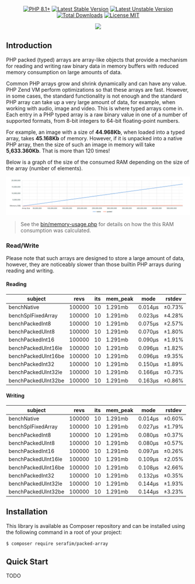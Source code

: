 <p align="center">
    <a href="https://packagist.org/packages/serafim/packed-array"><img src="https://poser.pugx.org/serafim/packed-array/require/php?style=for-the-badge" alt="PHP 8.1+"></a>
    <a href="https://packagist.org/packages/serafim/packed-array"><img src="https://poser.pugx.org/serafim/packed-array/version?style=for-the-badge" alt="Latest Stable Version"></a>
    <a href="https://packagist.org/packages/serafim/packed-array"><img src="https://poser.pugx.org/serafim/packed-array/v/unstable?style=for-the-badge" alt="Latest Unstable Version"></a>
    <a href="https://packagist.org/packages/serafim/packed-array"><img src="https://poser.pugx.org/serafim/packed-array/downloads?style=for-the-badge" alt="Total Downloads"></a>
    <a href="https://raw.githubusercontent.com/SerafimArts/PackedArray/master/LICENSE.md"><img src="https://poser.pugx.org/serafim/packed-array/license?style=for-the-badge" alt="License MIT"></a>
</p>
<p align="center">
    <a href="https://github.com/SerafimArts/PackedArray/actions"><img src="https://github.com/SerafimArts/PackedArray/workflows/tests/badge.svg"></a>
</p>

## Introduction

PHP packed (typed) arrays are array-like objects that provide a mechanism for 
reading and writing raw binary data in memory buffers with reduced memory 
consumption on large amounts of data.

Common PHP arrays grow and shrink dynamically and can have any value. PHP Zend 
VM perform optimizations so that these arrays are fast. However, in some cases, 
the standard functionality is not enough and the standard PHP array can take up 
a very large amount of data, for example, when working with audio, image and 
video. This is where typed arrays come in. Each entry in a PHP typed array is a 
raw binary value in one of a number of supported formats, from 8-bit integers to
64-bit floating-point numbers.

For example, an image with a size of **44.968Kb**, when loaded into a typed
array, takes **45.168Kb** of memory. However, if it is unpacked into a native
PHP array, then the size of such an image in memory will take **5,633.360Kb**.
That is more than 120 times!

Below is a graph of the size of the consumed RAM depending on the size of the 
array (number of elements).

![/resources/memory-usage.png](/resources/memory-usage.png)

> See the [bin/memory-usage.php](bin/memory-usage.php) for details on how the
> this RAM consumption was calculated.

### Read/Write

Please note that such arrays are designed to store a large amount of data,
however, they are noticeably slower than those builtin PHP arrays during reading
and writing.

#### Reading

| subject             | revs   | its | mem_peak | mode    | rstdev |
|---------------------|--------|-----|----------|---------|--------|
| benchNative         | 100000 | 10  | 1.291mb  | 0.014μs | ±0.73% |
| benchSplFixedArray  | 100000 | 10  | 1.291mb  | 0.023μs | ±4.28% |
| benchPackedInt8     | 100000 | 10  | 1.291mb  | 0.075μs | ±2.57% |
| benchPackedUInt8    | 100000 | 10  | 1.291mb  | 0.070μs | ±1.80% |
| benchPackedInt16    | 100000 | 10  | 1.291mb  | 0.090μs | ±1.91% |
| benchPackedUInt16le | 100000 | 10  | 1.291mb  | 0.096μs | ±1.82% |
| benchPackedUInt16be | 100000 | 10  | 1.291mb  | 0.096μs | ±9.35% |
| benchPackedInt32    | 100000 | 10  | 1.291mb  | 0.150μs | ±1.89% |
| benchPackedUInt32le | 100000 | 10  | 1.291mb  | 0.166μs | ±0.73% |
| benchPackedUInt32be | 100000 | 10  | 1.291mb  | 0.163μs | ±0.86% |


#### Writing

| subject             | revs   | its | mem_peak | mode    | rstdev |
|---------------------|--------|-----|----------|---------|--------|
| benchNative         | 100000 | 10  | 1.291mb  | 0.014μs | ±0.60% |
| benchSplFixedArray  | 100000 | 10  | 1.291mb  | 0.027μs | ±1.79% |
| benchPackedInt8     | 100000 | 10  | 1.291mb  | 0.080μs | ±0.37% |
| benchPackedUInt8    | 100000 | 10  | 1.291mb  | 0.080μs | ±0.57% |
| benchPackedInt16    | 100000 | 10  | 1.291mb  | 0.097μs | ±0.26% |
| benchPackedUInt16le | 100000 | 10  | 1.291mb  | 0.109μs | ±2.05% |
| benchPackedUInt16be | 100000 | 10  | 1.291mb  | 0.108μs | ±2.66% |
| benchPackedInt32    | 100000 | 10  | 1.291mb  | 0.132μs | ±0.35% |
| benchPackedUInt32le | 100000 | 10  | 1.291mb  | 0.144μs | ±1.93% |
| benchPackedUInt32be | 100000 | 10  | 1.291mb  | 0.144μs | ±3.23% |

## Installation

This library is available as Composer repository and can be 
installed using the following command in a root of your project:

```bash
$ composer require serafim/packed-array
```

## Quick Start

TODO
